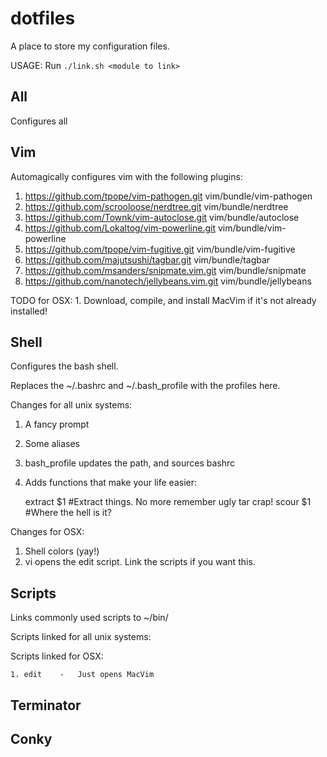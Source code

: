 dotfiles
========

A place to store my configuration files.

USAGE: Run `./link.sh <module to link>`

All
--------

Configures all 


Vim
--------

Automagically configures vim with the following plugins:

1. https://github.com/tpope/vim-pathogen.git vim/bundle/vim-pathogen
2. https://github.com/scrooloose/nerdtree.git vim/bundle/nerdtree
3. https://github.com/Townk/vim-autoclose.git vim/bundle/autoclose
4. https://github.com/Lokaltog/vim-powerline.git vim/bundle/vim-powerline
5. https://github.com/tpope/vim-fugitive.git vim/bundle/vim-fugitive
6. https://github.com/majutsushi/tagbar.git vim/bundle/tagbar
7. https://github.com/msanders/snipmate.vim.git vim/bundle/snipmate
8. https://github.com/nanotech/jellybeans.vim.git vim/bundle/jellybeans

TODO for OSX:
    1. Download, compile, and install MacVim if it's not already installed!


Shell
--------

Configures the bash shell.

Replaces the ~/.bashrc and ~/.bash_profile with the profiles here.

Changes for all unix systems:

   1. A fancy prompt
   2. Some aliases
   3. bash_profile updates the path, and sources bashrc
   4. Adds functions that make your life easier:
   
         extract $1 #Extract things. No more remember ugly tar crap!
         scour $1 #Where the hell is it? 

Changes for OSX:
   1. Shell colors (yay!)
   2. vi opens the edit script. Link the scripts if you want this.


Scripts
--------

Links commonly used scripts to ~/bin/

Scripts linked for all unix systems:

Scripts linked for OSX:

    1. edit    -   Just opens MacVim


Terminator
--------


Conky
--------
